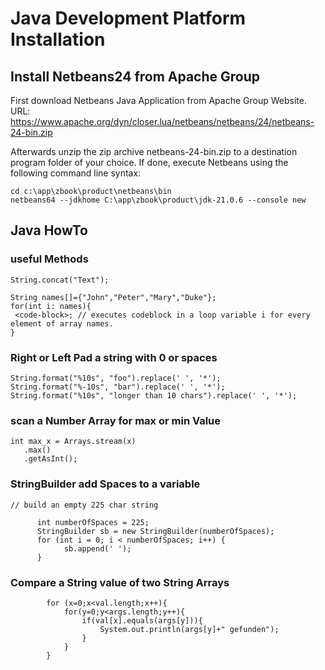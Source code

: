 # Java Development Platform Installation

## Install Netbeans24 from Apache Group

First download Netbeans Java Application from Apache Group Website.
URL: https://www.apache.org/dyn/closer.lua/netbeans/netbeans/24/netbeans-24-bin.zip

Afterwards unzip the zip archive netbeans-24-bin.zip to a destination program folder of your choice.
If done, execute Netbeans using the following command line syntax:

```
cd c:\app\zbook\product\netbeans\bin
netbeans64 --jdkhome C:\app\zbook\product\jdk-21.0.6 --console new
```


## Java HowTo

### useful Methods

```
String.concat("Text");

String names[]={"John","Peter","Mary","Duke"};
for(int i: names){
 <code-block>; // executes codeblock in a loop variable i for every element of array names.
}
```

### Right or Left Pad a string with 0  or spaces

```
String.format("%10s", "foo").replace(' ', '*');
String.format("%-10s", "bar").replace(' ', '*');
String.format("%10s", "longer than 10 chars").replace(' ', '*');
```
### scan a Number Array for max or min Value

```
int max_x = Arrays.stream(x)
   .max()
   .getAsInt();
```
### StringBuilder add Spaces to a variable

```
// build an empty 225 char string

      int numberOfSpaces = 225;
      StringBuilder sb = new StringBuilder(numberOfSpaces);
      for (int i = 0; i < numberOfSpaces; i++) {
            sb.append(' ');
      }
```
### Compare a String value of two String Arrays

```
        for (x=0;x<val.length;x++){             
            for(y=0;y<args.length;y++){
                if(val[x].equals(args[y])){
                    System.out.println(args[y]+" gefunden");
                }                   
            }       
        }
```

